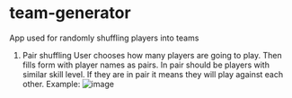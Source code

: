 # team-generator
App used for randomly shuffling players into teams

1. Pair shuffling
User chooses how many players are going to play. Then fills form with player names as pairs. In pair should be players with similar skill level. If they are in pair it means they will play against each other.
Example:
![image](https://github.com/PetKap/team-generator/assets/25946983/2aa477e0-bb43-48bf-aee3-e53508466b3a)
